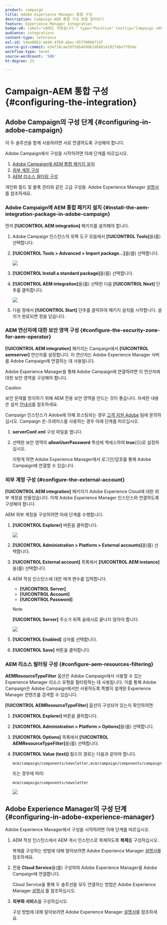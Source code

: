 ```yaml
---
product: campaign
title: Adobe Experience Manager 통합 구성
description: Campaign-AEM 통합 구성 방법 알아보기
feature: Experience Manager Integration
badge-v8: label="v8에도 적용됩니다." type="Positive" tooltip="Campaign v8에도 적용됩니다."
audience: integrations
content-type: reference
exl-id: 54ee88b2-e646-4fb9-abec-957f0096f15f
source-git-commit: e34718caefdf5db4ddd61db601420274be77054e
workflow-type: tm+mt
source-wordcount: '506'
ht-degree: 2%

---
```


# Campaign-AEM 통합 구성{#configuring-the-integration}



## Adobe Campaign의 구성 단계 {#configuring-in-adobe-campaign}

이 두 솔루션을 함께 사용하려면 서로 연결하도록 구성해야 합니다.

Adobe Campaign에서 구성을 시작하려면 아래 단계를 따르십시오.

1. [Adobe Campaign에 AEM 통합 패키지 설치](#install-the-aem-integration-package-in-adobe-campaign)
1. [외부 계정 구성](#configure-the-external-account)
1. [AEM 리소스 필터링 구성](#configure-aem-resources-filtering)

개인화 필드 및 블록 관리와 같은 고급 구성용. Adobe Experience Manager [설명서](https://helpx.adobe.com/kr/experience-manager/6-5/sites/administering/using/campaignonpremise.html)를 참조하세요.

### Adobe Campaign에 AEM 통합 패키지 설치 {#install-the-aem-integration-package-in-adobe-campaign}

먼저 **[!UICONTROL AEM integration]** 패키지를 설치해야 합니다.

1. Adobe Campaign 인스턴스의 위쪽 도구 모음에서 **[!UICONTROL Tools]**&#x200B;을(를) 선택합니다.
1. **[!UICONTROL Tools > Advanced > Import package...]**&#x200B;을(를) 선택합니다.

   ![](assets/aem_config_1.png)

1. **[!UICONTROL Install a standard package]**&#x200B;을(를) 선택합니다.
1. **[!UICONTROL AEM integration]**&#x200B;을(를) 선택한 다음 **[!UICONTROL Next]** 단추를 클릭합니다.

   ![](assets/aem_config_2.png)

1. 다음 창에서 **[!UICONTROL Start]** 단추를 클릭하여 패키지 설치를 시작합니다. 설치가 완료되면 창을 닫습니다.

### AEM 연산자에 대한 보안 영역 구성 {#configure-the-security-zone-for-aem-operator}

**[!UICONTROL AEM integration]** 패키지는 Campaign에서 **[!UICONTROL aemserver]** 연산자를 설정합니다. 이 연산자는 Adobe Experience Manager 서버를 Adobe Campaign에 연결하는 데 사용됩니다.

Adobe Experience Manager을 통해 Adobe Campaign에 연결하려면 이 연산자에 대한 보안 영역을 구성해야 합니다.

>[!CAUTION]
>
>보안 문제를 방지하기 위해 AEM 전용 보안 영역을 만드는 것이 좋습니다. 자세한 내용은 설치 [안내서](../../installation/using/security-zones.md)를 참조하세요.

Campaign 인스턴스가 Adobe에 의해 호스팅되는 경우 [고객 지원 Adobe](https://helpx.adobe.com/kr/enterprise/admin-guide.html/enterprise/using/support-for-experience-cloud.ug.html) 팀에 문의하십시오. Campaign 온-프레미스를 사용하는 경우 아래 단계를 따르십시오.

1. **serverConf.xml** 구성 파일을 엽니다.
1. 선택한 보안 영역의 **allowUserPassword** 특성에 액세스하여 **true**(으)로 설정하십시오.

   이렇게 하면 Adobe Experience Manager에서 로그인/암호를 통해 Adobe Campaign에 연결할 수 있습니다.

### 외부 계정 구성 {#configure-the-external-account}

**[!UICONTROL AEM integration]** 패키지가 Adobe Experience Cloud에 대한 외부 계정을 만들었습니다. 이제 Adobe Experience Manager 인스턴스와 연결하도록 구성해야 합니다.

AEM 외부 계정을 구성하려면 아래 단계를 수행합니다.

1. **[!UICONTROL Explorer]** 버튼을 클릭합니다.

   ![](assets/aem_config_3.png)

1. **[!UICONTROL Administration > Platform > External accounts]**&#x200B;을(를) 선택합니다.
1. **[!UICONTROL External account]** 목록에서 **[!UICONTROL AEM instance]**&#x200B;을(를) 선택합니다.
1. AEM 작성 인스턴스에 대한 매개 변수를 입력합니다.

   * **[!UICONTROL Server]**
   * **[!UICONTROL Account]**
   * **[!UICONTROL Password]**

   >[!NOTE]
   >
   >**[!UICONTROL Server]** 주소가 뒤쪽 슬래시로 끝나지 않아야 합니다.

   ![](assets/aem_config_4.png)

1. **[!UICONTROL Enabled]** 상자를 선택합니다.
1. **[!UICONTROL Save]** 버튼을 클릭합니다.

### AEM 리소스 필터링 구성 {#configure-aem-resources-filtering}

**AEMResourceTypeFilter** 옵션은 Adobe Campaign에서 사용할 수 있는 Experience Manager 리소스 유형을 필터링하는 데 사용됩니다. 이를 통해 Adobe Campaign은 Adobe Campaign에서만 사용하도록 특별히 설계된 Experience Manager 컨텐츠를 검색할 수 있습니다.

**[!UICONTROL AEMResourceTypeFilter]** 옵션이 구성되어 있는지 확인하려면:

1. **[!UICONTROL Explorer]** 버튼을 클릭합니다.
1. **[!UICONTROL Administration > Platform > Options]**&#x200B;을(를) 선택합니다.
1. **[!UICONTROL Options]** 목록에서 **[!UICONTROL AEMResourceTypeFilter]**&#x200B;을(를) 선택합니다.
1. **[!UICONTROL Value (text)]** 필드의 경로는 다음과 같아야 합니다.

   ```
   mcm/campaign/components/newsletter,mcm/campaign/components/campaign_newsletterpage,mcm/neolane/components/newsletter
   ```

   또는 경우에 따라:

   ```
   mcm/campaign/components/newsletter
   ```

   ![](assets/aem_config_5.png)

## Adobe Experience Manager의 구성 단계 {#configuring-in-adobe-experience-manager}

Adobe Experience Manager에서 구성을 시작하려면 아래 단계를 따르십시오.

1. AEM 작성 인스턴스에서 AEM 게시 인스턴스로 복제하도록 **복제**&#x200B;를 구성하십시오.

   복제를 구성하는 방법에 대해 알아보려면 Adobe Experience Manager [설명서](https://helpx.adobe.com/kr/experience-manager/6-5/sites/deploying/using/replication.html)를 참조하세요.

1. 전용 **Cloud Service**&#x200B;을(를) 구성하여 Adobe Experience Manager을 Adobe Campaign에 연결합니다.

   Cloud Service을 통해 두 솔루션을 모두 연결하는 방법은 Adobe Experience Manager [설명서](https://helpx.adobe.com/kr/experience-manager/6-5/sites/administering/using/campaignonpremise.html#ConfiguringAdobeExperienceManager) 를 참조하십시오.

1. **외부화 서비스**&#x200B;를 구성하십시오.

   구성 방법에 대해 알아보려면 Adobe Experience Manager [설명서](https://helpx.adobe.com/kr/experience-manager/6-5/sites/developing/using/externalizer.html)를 참조하세요.
